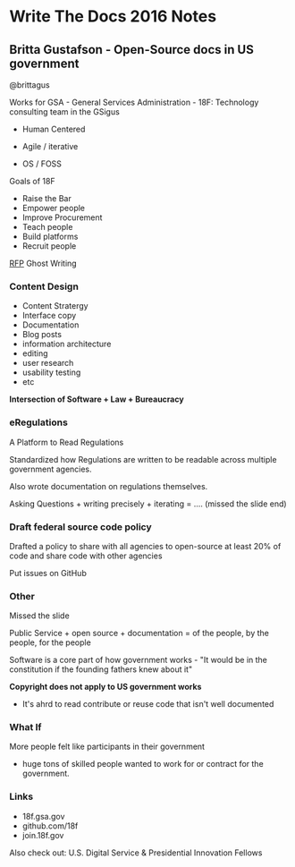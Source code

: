 # Write The Docs 2016 Notes

## Britta Gustafson - Open-Source docs in US government
@brittagus

Works for GSA - General Services Administration - 18F: Technology consulting team in the GSigus

 - Human Centered

 - Agile / iterative

 - OS / FOSS


Goals of 18F

 - Raise the Bar
 - Empower people
 - Improve Procurement
 - Teach people
 - Build platforms
 - Recruit people


[RFP](https://en.wikipedia.org/wiki/Request_for_proposal) Ghost Writing


### Content Design

 - Content Stratergy
 - Interface copy
 - Documentation
 - Blog posts
 - information architecture
 - editing
 - user research
 - usability testing
 - etc

**Intersection of Software + Law + Bureaucracy**

### eRegulations

A Platform to Read Regulations

Standardized how Regulations are written to be readable across multiple government agencies.

Also wrote documentation on regulations themselves.

Asking Questions + writing precisely + iterating = .... (missed the slide end)

### Draft federal source code policy

Drafted a policy to share with all agencies to open-source at least 20% of code and share code with other agencies

Put issues on GitHub



 ### Other

 Missed the slide


Public Service + open source + documentation = of the people, by the people, for the people

Software is a core part of how government works - "It would be in the constitution if the founding fathers knew about it"

**Copyright does not apply to US government works**

 - It's ahrd to read contribute or reuse code that isn't well documented


### What If

More people felt like participants in their government

+ huge tons of skilled people wanted to work for or contract for the government.



### Links

 - 18f.gsa.gov
 - github.com/18f
 - join.18f.gov

Also check out: U.S. Digital Service & Presidential Innovation Fellows
